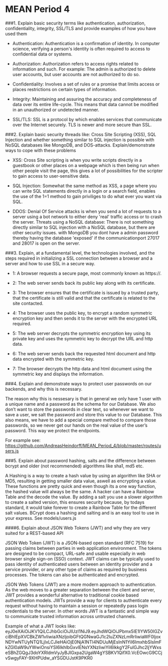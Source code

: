# MEAN Period 4

###1. Explain basic security terms like authentication, authorization, confidentiality, integrity, SSL/TLS and provide examples of how you have used them

- Authentication:
Authentication is a confirmation of identity. In computer science, verifying a person's identity is often required to
access to confidential data or systems.

- Authorization:
Authorization refers to access rights related to information and such.
For example: The admin is authorized to delete user accounts, but user accounts are not authorized to do so.

- Confidentiality:
Involves a set of rules or a promise that limits access or places restrictions on certain types of information.

- Integrity:
Maintaining and assuring the accuracy and completeness of data over its entire life-cycle. This means that data cannot
be modified in an unauthorized or undetected manner.

- SSL/TLS:
SSL is a protocol by which enables services that communicate over the Internet securely.
TLS is newer and more secure than SSL.

###2. Explain basic security threads like: Cross Site Scripting (XSS), SQL Injection and whether something similar to SQL injection is possible with NoSQL databases like MongoDB, and DOS-attacks. Explain/demonstrate ways to cope with these problems

- XSS:
Cross Site scripting is when you write scripts directly in a guestbook or other places on a webpage which is then being run when other people visit the page, this gives a lot of possibilities for the scripter to gain access to user-sensitive data.

- SQL Injection: 
Somewhat the same method as XSS, a page where you can write SQL statements directly in a login or a search field, enables the use of the 1=1 method to gain priviliges to do what ever you want via SQL.

- DDOS:
Denial Of Service attacks is when you send a lot of requests to a server using a bot network to either deny 'real' traffic access or to crash the server. Threats using a NoSQL database: There is not something directly similar to SQL injection with a NoSQL database, but there are other security issues. with MongoDB you dont have a admin password thereby having the database 'exposed' if the communicationport 27017 and 28017 is open on the server.

###3. Explain, at a fundamental level, the technologies involved, and the steps required in initializing a SSL connection between a browser and a server and how to use SSL in a secure way.

- 1: A browser requests a secure page, most commonly known as https://.

- 2: The web server sends back its public key along with its certificate.

- 3: The browser ensures that the certificate is issued by a trusted party, that the certificate is still valid and that the certificate is related to the site contacted.

- 4: The browser uses the public key, to encrypt a random symmetric encryption key and then sends it to the server with the encrypted URL required.

- 5: The web server decrypts the symmetric encryption key using its private key and uses the symmetric key to decrypt the URL and http data.

- 6: The web server sends back the requested html document and http data encrypted with the symmetric key.

- 7: The browser decrypts the http data and html document using the symmetric key and displays the information.

###4. Explain and demonstrate ways to protect user passwords on our backends, and why this is necessary.

The reason why this is nessesary is that in general we only have 1 user with a unique name and a password as the schema for our Database. We also don’t want to store the passwords in clear text, so whenever we want to save a user, we salt the password and store this value to our Database. This also means, we have to add a special compare method to compare those passwords, so we never get our hands on the real value of the user’s password. This way we protect the endpoints.

For example see: https://github.com/AndreasHeindorff/MEAN_Period_4/blob/master/routes/users.js

###5. Explain about password hashing, salts and the difference between bcrypt and older (not recommended) algorithms like sha1, md5 etc.

A Hashing is a way to create a hash value by using an algorithm like SHA or MD5, resulting in getting smaller data value, aswell as encrypting a value. These functions are pretty quick and even though its a one way function, the hashed value will always be the same. A hacker can have a Rainbow Table and the decode the value. By adding a salt you use a slower algorithm to create a salted version, this ensures security because, by todays standard, it would take forever to create a Rainbow Table for the different salt values. BCrypt does a hashing and salting and is an easy tool to use in your express. See models/users.js

####6. Explain about JSON Web Tokens (JWT) and why they are very suited for a REST-based API

JSON Web Token (JWT) is a JSON-based open standard (RFC 7519) for passing claims between parties in web application environment. The
tokens are designed to be compact, URL-safe and usable especially in web browser single sign-on (SSO) context. JWT claims can be typically used to pass identity of authenticated users between an identity provider and a service provider, or any other type of claims as required by business processes. The tokens can also be authenticated and encrypted.

JSON Web Tokens (JWT) are a more modern approach to authentication. As the web moves to a greater separation between the client and server, JWT provides a wonderful alternative to traditional cookie based authentication models.
JWTs provide a way for clients to authenticate every request without having to maintain a session or repeatedly pass login credentials to the server. In other words JWT is a fantastic and simple way to communicate trusted information across untrusted channels.

Example of what a JWT looks like: 
eyJ0eXAiOiJKV1QiLCJhbGciOiJIUzI1NiJ9.eyJhdWQiOiJPbmx5IE1lYW50IGZvciBhIEpXVCBkZW1vIiwiaXNzIjoibGFtQGNwaGJ1c2luZXNzLmRrIiwiaWF0IjoxNDYwNTUyNTQ1LjIxLCJleHAiOjE0NjA1NTI4NDUuMjEsInN1YiI6ImxhbSIsImFkZGl0aW9uYWwiOnsiYSI6IkhlbGxvIENsYXNzIiwiYiI6IkkgY2FuIGJhc2ljYWxseSBhZGQgJ3doYXRldmVyJyBJIGxpa2UgaW4gYSBKV1QifX0.VcEOwcG9CCjvSwgyFAY-9XHPUdw_aYSGDUJstK9PKR0
